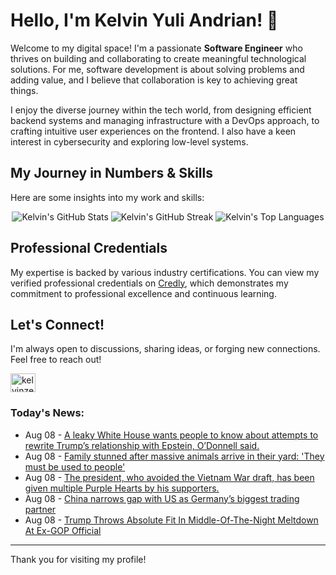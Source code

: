 # Hello, I'm Kelvin Yuli Andrian! 👋

Welcome to my digital space! I'm a passionate **Software Engineer** who thrives on building and collaborating to create meaningful technological solutions. For me, software development is about solving problems and adding value, and I believe that collaboration is key to achieving great things.

I enjoy the diverse journey within the tech world, from designing efficient backend systems and managing infrastructure with a DevOps approach, to crafting intuitive user experiences on the frontend. I also have a keen interest in cybersecurity and exploring low-level systems.

## My Journey in Numbers & Skills

Here are some insights into my work and skills:

<p align="center">
  <img src="https://github-readme-stats.vercel.app/api?username=kelvinzer0&show_icons=true&theme=radical" alt="Kelvin's GitHub Stats" />
  <img src="https://github-readme-streak-stats.herokuapp.com/?user=kelvinzer0&theme=radical" alt="Kelvin's GitHub Streak" />
  <img src="https://github-readme-stats.vercel.app/api/top-langs/?username=kelvinzer0&layout=compact&theme=radical" alt="Kelvin's Top Languages" />
</p>

## Professional Credentials

My expertise is backed by various industry certifications. You can view my verified professional credentials on [Credly](https://www.credly.com/users/kelvin-yuli-andrian/badges), which demonstrates my commitment to professional excellence and continuous learning.

## Let's Connect!

I'm always open to discussions, sharing ideas, or forging new connections. Feel free to reach out!

<p align="left">
    <a href="https://linkedin.com/in/kelvinzero" target="blank"><img align="center" src="https://cdn.jsdelivr.net/npm/simple-icons@3.0.1/icons/linkedin.svg" alt="kelvinzero" height="30" width="40" /></a>
</p>

### Today's News:

<!-- feed start -->
- Aug 08 - [A leaky White House wants people to know about attempts to rewrite Trump’s relationship with Epstein, O’Donnell said.](https://www.yahoo.com/news/videos/leaky-white-house-wants-people-120936991.html)
- Aug 08 - [Family stunned after massive animals arrive in their yard: 'They must be used to people'](https://www.yahoo.com/news/articles/family-stunned-massive-animals-arrive-114000171.html)
- Aug 08 - [The president, who avoided the Vietnam War draft, has been given multiple Purple Hearts by his supporters.](https://www.yahoo.com/news/videos/president-avoided-vietnam-war-draft-101856527.html)
- Aug 08 - [China narrows gap with US as Germany’s biggest trading partner](https://finance.yahoo.com/news/china-narrows-gap-us-germany-101615465.html)
- Aug 08 - [Trump Throws Absolute Fit In Middle-Of-The-Night Meltdown At Ex-GOP Official](https://www.yahoo.com/news/articles/trump-throws-absolute-fit-middle-073628310.html)
<!-- feed end -->

---

Thank you for visiting my profile!